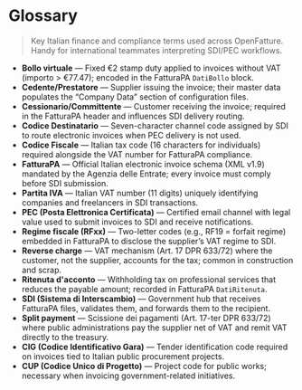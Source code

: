 # Glossary

> Key Italian finance and compliance terms used across OpenFatture. Handy for international teammates interpreting SDI/PEC workflows.

- **Bollo virtuale** — Fixed €2 stamp duty applied to invoices without VAT (importo > €77.47); encoded in the FatturaPA `DatiBollo` block.
- **Cedente/Prestatore** — Supplier issuing the invoice; their master data populates the “Company Data” section of configuration files.
- **Cessionario/Committente** — Customer receiving the invoice; required in the FatturaPA header and influences SDI delivery routing.
- **Codice Destinatario** — Seven-character channel code assigned by SDI to route electronic invoices when PEC delivery is not used.
- **Codice Fiscale** — Italian tax code (16 characters for individuals) required alongside the VAT number for FatturaPA compliance.
- **FatturaPA** — Official Italian electronic invoice schema (XML v1.9) mandated by the Agenzia delle Entrate; every invoice must comply before SDI submission.
- **Partita IVA** — Italian VAT number (11 digits) uniquely identifying companies and freelancers in SDI transactions.
- **PEC (Posta Elettronica Certificata)** — Certified email channel with legal value used to submit invoices to SDI and receive notifications.
- **Regime fiscale (RFxx)** — Two-letter codes (e.g., RF19 = forfait regime) embedded in FatturaPA to disclose the supplier’s VAT regime to SDI.
- **Reverse charge** — VAT mechanism (Art. 17 DPR 633/72) where the customer, not the supplier, accounts for the tax; common in construction and scrap.
- **Ritenuta d'acconto** — Withholding tax on professional services that reduces the payable amount; recorded in FatturaPA `DatiRitenuta`.
- **SDI (Sistema di Interscambio)** — Government hub that receives FatturaPA files, validates them, and forwards them to the recipient.
- **Split payment** — Scissione dei pagamenti (Art. 17-ter DPR 633/72) where public administrations pay the supplier net of VAT and remit VAT directly to the treasury.
- **CIG (Codice Identificativo Gara)** — Tender identification code required on invoices tied to Italian public procurement projects.
- **CUP (Codice Unico di Progetto)** — Project code for public works; necessary when invoicing government-related initiatives.
